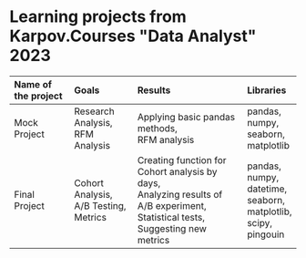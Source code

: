 # Learning projects from Karpov.Courses "Data Analyst" 2023

| Name of the project | Goals | Results | Libraries |
| :--- | :--- | :--- | :--- | 
| Mock Project | Research Analysis, <br> RFM Analysis | Applying basic pandas methods, <br> RFM analysis | pandas, <br> numpy, <br> seaborn, <br> matplotlib |
| Final Project | Cohort Analysis, <br> A/B Testing, <br> Metrics | Creating function for Cohort analysis by days, <br> Analyzing results of A/B experiment, <br> Statistical tests, <br> Suggesting new metrics | pandas, <br> numpy, <br> datetime, <br> seaborn, <br> matplotlib, <br> scipy, <br> pingouin

